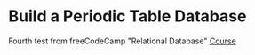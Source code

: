 # Build a Periodic Table Database

Fourth test from freeCodeCamp "Relational Database" [Course](https://www.freecodecamp.org/learn/relational-database/build-a-periodic-table-database-project/build-a-periodic-table-database)
